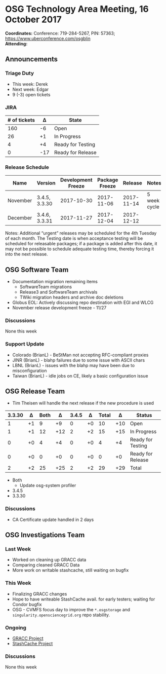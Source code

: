 # OSG Technology Area Meeting, 16 October 2017

**Coordinates:** Conference: 719-284-5267, PIN: 57363; <https://www.uberconference.com/osgblin>  
**Attending:**  


## Announcements


### Triage Duty

-   This week: Derek
-   Next week: Edgar
-   9 (-3) open tickets


### JIRA

| # of tickets | &Delta; | State             |
|------------ |------- |----------------- |
| 160          | -6      | Open              |
| 26           | +1      | In Progress       |
| 4            | +4      | Ready for Testing |
| 0            | -17     | Ready for Release |


### Release Schedule

| Name     | Version       | Development Freeze | Package Freeze | Release    | Notes        |
|-------- |------------- |------------------ |-------------- |---------- |------------ |
| November | 3.4.5, 3.3.30 | 2017-10-30         | 2017-11-06     | 2017-11-14 | 5 week cycle |
| December | 3.4.6, 3.3.31 | 2017-11-27         | 2017-12-04     | 2017-12-12 |              |

Notes: Additional “urgent” releases may be scheduled for the 4th Tuesday of each month. The Testing date is when acceptance testing will be scheduled for releasable packages; if a package is added after this date, it may not be possible to schedule adequate testing time, thereby forcing it into the next release.  


## OSG Software Team

-   Documentation migration remaining items  
    -   SoftwareTeam migrations
    -   Release3 and SoftwareTeam archivals
    -   TWiki migration headers and archive doc deletions
-   Globus EOL: Actively discussing repo destination with EGI and WLCG
-   November release development freeze - 11/27


### Discussions

None this week  


### Support Update

-   Colorado (BrianL) - BeStMan not accepting RFC-compliant proxies
-   JINR (BrianL) - blahp failures due to some issue with ASCII chars
-   LBNL (BrianL) - issues with the blahp may have been due to misconfiguration
-   Taiwan (BrianL) - idle jobs on CE, likely a basic configuration issue


## OSG Release Team

- Tim Theisen will handle the next release if the new procedure is used

| 3.3.30 | &Delta; | Both | &Delta; | 3.4.5 | &Delta; | Total | &Delta; | Status            |
|------- |-------- |----- |-------- |------ |-------- |------ |-------- |------------------ |
|  1     |  +1     |  9   |  +9     |  0    |  +0     | 10    | +10     | Open              |
|  1     |  +1     | 12   | +12     |  2    |  +2     | 15    | +15     | In Progress       |
|  0     |  +0     |  4   |  +4     |  0    |  +0     |  4    |  +4     | Ready for Testing |
|  0     |  +0     |  0   |  +0     |  0    |  +0     |  0    |  +0     | Ready for Release |
|  2     |  +2     | 25   | +25     |  2    |  +2     | 29    | +29     | Total             |

-   Both
    -   Update osg-system profiler
-   3.4.5
-   3.3.30


### Discussions

- CA Certificate update handled in 2 days

## OSG Investigations Team


### Last Week

-   Worked on cleaning up GRACC data
-   Comparing cleaned GRACC Data
-   More work on writable stashcache, still waiting on bugfix

### This Week

-   Finalizing GRACC changes
-   Hope to have writeable StashCache avail. for early testers; waiting for Condor bugfix
-   OSG - CVMFS focus day to improve the `*.osgstorage` and `singularity.opensciencegrid.org` repo stability.

### Ongoing

-   [GRACC Project](https://jira.opensciencegrid.org/projects/GRACC/)
-   [StashCache Project](https://opensciencegrid.github.io/StashCache/)


### Discussions

None this week
